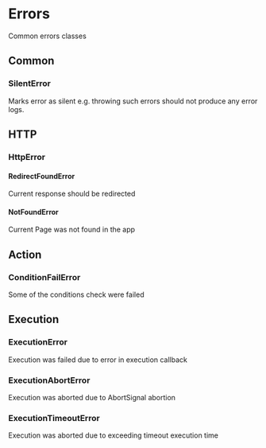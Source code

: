 # Errors

Common errors classes

## Common

### SilentError

Marks error as silent e.g. throwing such errors should not produce any error logs.

## HTTP

### HttpError

#### RedirectFoundError

Current response should be redirected

#### NotFoundError

Current Page was not found in the app

## Action

### ConditionFailError

Some of the conditions check were failed

## Execution

### ExecutionError

Execution was failed due to error in execution callback

### ExecutionAbortError

Execution was aborted due to AbortSignal abortion

### ExecutionTimeoutError

Execution was aborted due to exceeding timeout execution time
